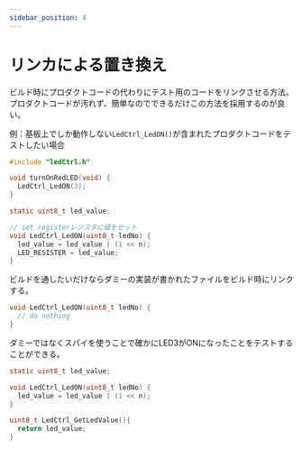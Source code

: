 ```yaml
---
sidebar_position: 4
---
```


# リンカによる置き換え

ビルド時にプロダクトコードの代わりにテスト用のコードをリンクさせる方法。プロダクトコードが汚れず、簡単なのでできるだけこの方法を採用するのが良い。

例：基板上でしか動作しない`LedCtrl_LedON()`が含まれたプロダクトコードをテストしたい場合

```c title="プロダクトコード"
#include "ledCtrl.h"

void turnOnRedLED(void) {
  LedCtrl_LedON(3);
}
```

```c title="プロダクトコード ledCtrl.c"
static uint8_t led_value;

// set registerレジスタに値をセット
void LedCtrl_LedON(uint8_t ledNo) {
  led_value = led_value | (1 << n);
  LED_RESISTER = led_value;
}
```

ビルドを通したいだけならダミーの実装が書かれたファイルをビルド時にリンクする。

```c title="テストダブル（ダミー）ledCtrl.c"
void LedCtrl_LedON(uint8_t ledNo) {
  // do nothing
}
```

ダミーではなくスパイを使うことで確かにLED3がONになったことをテストすることができる。

```c title="テストダブル（スパイ）ledCtrl.c"
static uint8_t led_value;

void LedCtrl_LedON(uint8_t ledNo) {
  led_value = led_value | (1 << n);
}

uint8_t LedCtrl_GetLedValue(){
  return led_value;
}
```
